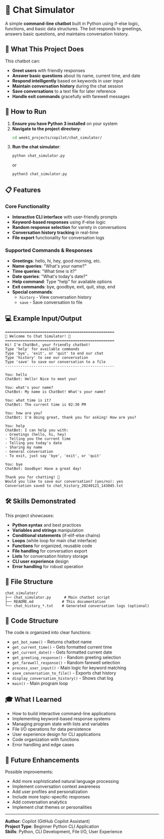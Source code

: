 # 💬 Chat Simulator

A simple **command-line chatbot** built in Python using if-else logic, functions, and basic data structures. The bot responds to greetings, answers basic questions, and maintains conversation history.

## 🎯 What This Project Does

This chatbot can:
- **Greet users** with friendly responses
- **Answer basic questions** about its name, current time, and date
- **Respond intelligently** based on keywords in user input
- **Maintain conversation history** during the chat session
- **Save conversations** to a text file for later reference
- **Handle exit commands** gracefully with farewell messages

## 🚀 How to Run

1. **Ensure you have Python 3 installed** on your system
2. **Navigate to the project directory**:
   ```bash
   cd week1_projects/copilot/chat_simulator/
   ```
3. **Run the chat simulator**:
   ```bash
   python chat_simulator.py
   ```
   or
   ```bash
   python3 chat_simulator.py
   ```

## 📋 Features

### Core Functionality
- **Interactive CLI interface** with user-friendly prompts
- **Keyword-based responses** using if-else logic
- **Random response selection** for variety in conversations
- **Conversation history tracking** in real-time
- **File export** functionality for conversation logs

### Supported Commands & Responses
- **Greetings**: hello, hi, hey, good morning, etc.
- **Name queries**: "What's your name?"
- **Time queries**: "What time is it?"
- **Date queries**: "What's today's date?"
- **Help command**: Type "help" for available options
- **Exit commands**: bye, goodbye, exit, quit, stop, end
- **Special commands**:
  - `history` - View conversation history
  - `save` - Save conversation to file

## 💻 Example Input/Output

```
==================================================
🤖 Welcome to Chat Simulator! 🤖
==================================================
Hi! I'm ChatBot, your friendly chatbot!
Type 'help' for available commands
Type 'bye', 'exit', or 'quit' to end our chat
Type 'history' to see our conversation
Type 'save' to save our conversation to a file
--------------------------------------------------

You: hello
ChatBot: Hello! Nice to meet you!

You: what's your name?
ChatBot: My name is ChatBot! What's your name?

You: what time is it?
ChatBot: The current time is 02:30 PM

You: how are you?
ChatBot: I'm doing great, thank you for asking! How are you?

You: help
ChatBot: I can help you with:
- Greetings (hello, hi, hey)
- Telling you the current time
- Telling you today's date
- Sharing my name
- General conversation
- To exit, just say 'bye', 'exit', or 'quit'

You: bye
ChatBot: Goodbye! Have a great day!

Thank you for chatting! 👋
Would you like to save our conversation? (yes/no): yes
Conversation saved to chat_history_20240121_143045.txt
```

## 🛠️ Skills Demonstrated

This project showcases:
- **Python syntax** and best practices
- **Variables and strings** manipulation
- **Conditional statements** (if-elif-else chains)
- **Loops** (while loop for main chat interface)
- **Functions** for organized, reusable code
- **File handling** for conversation export
- **Lists** for conversation history storage
- **CLI user experience** design
- **Error handling** for robust operation

## 📁 File Structure

```
chat_simulator/
├── chat_simulator.py      # Main chatbot script
├── README.md             # This documentation
└── chat_history_*.txt    # Generated conversation logs (optional)
```

## 🔧 Code Structure

The code is organized into clear functions:
- `get_bot_name()` - Returns chatbot name
- `get_current_time()` - Gets formatted current time
- `get_current_date()` - Gets formatted current date
- `get_greeting_response()` - Random greeting selection
- `get_farewell_response()` - Random farewell selection
- `process_user_input()` - Main logic for keyword matching
- `save_conversation_to_file()` - Exports chat history
- `display_conversation_history()` - Shows chat log
- `main()` - Main program loop

## 🎓 What I Learned

- How to build interactive command-line applications
- Implementing keyword-based response systems
- Managing program state with lists and variables
- File I/O operations for data persistence
- User experience design for CLI applications
- Code organization with functions
- Error handling and edge cases

## 🚀 Future Enhancements

Possible improvements:
- Add more sophisticated natural language processing
- Implement conversation context awareness
- Add user profiles and personalization
- Include more topic-specific responses
- Add conversation analytics
- Implement chat themes or personalities

---

**Author**: Copilot (GitHub Copilot Assistant)  
**Project Type**: Beginner Python CLI Application  
**Skills**: Python, CLI Development, File I/O, User Experience